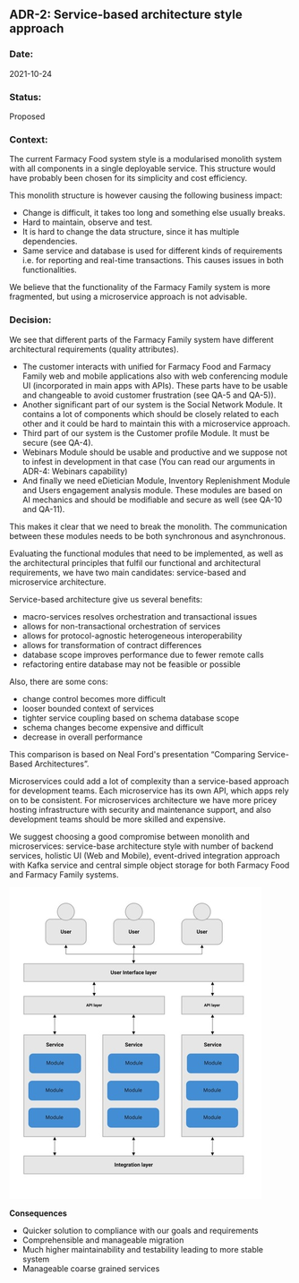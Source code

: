 ## ADR-2: Service-based architecture style approach

### Date:
2021-10-24

### Status:
Proposed

### Context:
The current Farmacy Food system style is a modularised monolith system with all components in a single deployable service. This structure would have probably been chosen for its simplicity and cost efficiency.

This monolith structure is however causing the following business impact:
* Change is difficult, it takes too long and something else usually breaks.
* Hard to maintain, observe and test.
* It is hard to change the data structure, since it has multiple dependencies.
* Same service and database is used for different kinds of requirements i.e. for reporting and real-time transactions. This causes issues in both functionalities.

We believe that the functionality of the Farmacy Family system is more fragmented, but using a microservice approach is not advisable.

### Decision:
We see that different parts of the Farmacy Family system have different architectural requirements (quality attributes).



* The customer interacts with unified for Farmacy Food and Farmacy Family web and mobile applications also with web conferencing module UI (incorporated in main apps with APIs). These parts have to be usable and changeable to avoid customer frustration (see QA-5 and QA-5)).
* Another significant part of our system is the Social Network Module. It contains a lot of components which should be closely related to each other and it could be hard to maintain this with a microservice approach.
* Third part of our system is the Customer profile Module. It must be secure (see QA-4).
* Webinars Module should be usable and productive and we suppose not to infest in development in that case (You can read our arguments in ADR-4: Webinars capability)
* And finally we need eDietician Module, Inventory Replenishment Module and Users engagement analysis module. These modules are based on AI mechanics and should be modifiable and secure as well (see QA-10 and QA-11).

This makes it clear that we need to break the monolith. The communication between these modules needs to be both synchronous and asynchronous.

Evaluating the functional modules that need to be implemented, as well as the architectural principles that fulfil our functional and architectural requirements, we have two main candidates: service-based and microservice architecture.

Service-based architecture give us several benefits:
* macro-services resolves orchestration and transactional issues 
* allows for non-transactional orchestration of services 
* allows for protocol-agnostic heterogeneous interoperability 
* allows for transformation of contract differences 
* database scope improves performance due to fewer remote calls 
* refactoring entire database may not be feasible or possible

Also, there are some cons:
* change control becomes more difficult
* looser bounded context of services 
* tighter service coupling based on schema database scope 
* schema changes become expensive and difficult
* decrease in overall performance

This comparison is based on Neal Ford's presentation “Comparing Service-Based Architectures”.

Microservices could add a lot of complexity than a service-based approach for development teams. Each microservice has its own API, which apps rely on to be consistent. For microservices architecture we have more pricey hosting infrastructure with security and maintenance support, and also development teams should be more skilled and expensive.

We suggest choosing a good compromise between monolith and microservices: service-base architecture style with number of backend services, holistic UI (Web and Mobile), event-drived integration approach with Kafka service and central simple object storage for both Farmacy Food and Farmacy Family systems.

![architecture_style](../images/architecture_style.jpg "Service-based architecture style")

**Consequences**
* Quicker solution to compliance with our goals and requirements
* Comprehensible and manageable migration
* Much higher maintainability and testability leading to more stable system
* Manageable coarse grained services